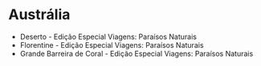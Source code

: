 # Austrália

* Deserto - Edição Especial Viagens: Paraísos Naturais
* Florentine - Edição Especial Viagens: Paraísos Naturais
* Grande Barreira de Coral - Edição Especial Viagens: Paraísos Naturais